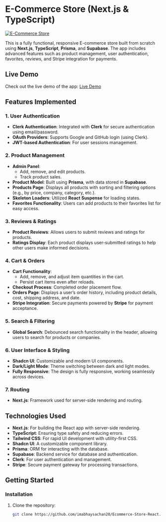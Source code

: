 # E-Commerce Store (Next.js & TypeScript)

[![E-Commerce Store](https://i.postimg.cc/Rhx2mQkm/Screenshot-2024-10-19-224400.png)](https://e-commerce-store-nextjs-typescript.vercel.app/)



This is a fully functional, responsive E-commerce store built from scratch using **Next.js**, **TypeScript**, **Prisma**, and **Supabase**. The app includes advanced features such as product management, user authentication, favorites, reviews, and Stripe integration for payments.

## Live Demo
Check out the live demo of the app: [Live Demo](https://e-commerce-store-nextjs-typescript.vercel.app/)

## Features Implemented

### 1. User Authentication
- **Clerk Authentication**: Integrated with **Clerk** for secure authentication using email/password.
- **OAuth Providers**: Supports Google and GitHub login (using Clerk).
- **JWT-based Authentication**: For user sessions management.

### 2. Product Management
- **Admin Panel**: 
  - Add, remove, and edit products.
  - Track product sales.
- **Product Model**: Built using **Prisma**, with data stored in **Supabase**.
- **Products Page**: Displays all products with sorting and filtering options (e.g., by price, company, category, etc.).
- **Skeleton Loaders**: Utilized **React Suspense** for loading states.
- **Favorites Functionality**: Users can add products to their favorites list for easy access.

### 3. Reviews & Ratings
- **Product Reviews**: Allows users to submit reviews and ratings for products.
- **Ratings Display**: Each product displays user-submitted ratings to help other users make informed decisions.

### 4. Cart & Orders
- **Cart Functionality**: 
  - Add, remove, and adjust item quantities in the cart.
  - Persist cart items even after reloads.
- **Checkout Process**: Completed order placement flow.
- **Orders Page**: Displays a user’s order history, including product details, cost, shipping address, and date.
- **Stripe Integration**: Secure payments powered by **Stripe** for payment acceptance.

### 5. Search & Filtering
- **Global Search**: Debounced search functionality in the header, allowing users to search for products or companies.

### 6. User Interface & Styling
- **Shadcn UI**: Customizable and modern UI components.
- **Dark/Light Mode**: Theme switching between dark and light modes.
- **Fully Responsive**: The design is fully responsive, working seamlessly across devices.

### 7. Routing
- **Next.js**: Framework used for server-side rendering and routing.

## Technologies Used

- **Next.js**: For building the React app with server-side rendering.
- **TypeScript**: Ensuring type safety and reducing errors.
- **Tailwind CSS**: For rapid UI development with utility-first CSS.
- **Shadcn UI**: A customizable component library.
- **Prisma**: ORM for interacting with the database.
- **Supabase**: Backend service for database and authentication.
- **Clerk**: For user authentication and management.
- **Stripe**: Secure payment gateway for processing transactions.


## Getting Started

### Installation

1. Clone the repository:
   ```bash
   git clone https://github.com/imabhaysachan20/Ecommerce-Store-React.git
